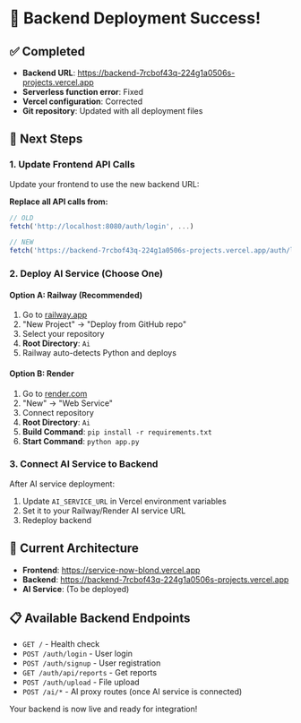 # 🎉 Backend Deployment Success!

## ✅ Completed
- **Backend URL**: https://backend-7rcbof43q-224g1a0506s-projects.vercel.app
- **Serverless function error**: Fixed
- **Vercel configuration**: Corrected
- **Git repository**: Updated with all deployment files

## 🔧 Next Steps

### 1. Update Frontend API Calls
Update your frontend to use the new backend URL:

**Replace all API calls from:**
```javascript
// OLD
fetch('http://localhost:8080/auth/login', ...)

// NEW  
fetch('https://backend-7rcbof43q-224g1a0506s-projects.vercel.app/auth/login', ...)
```

### 2. Deploy AI Service (Choose One)

#### Option A: Railway (Recommended)
1. Go to [railway.app](https://railway.app)
2. "New Project" → "Deploy from GitHub repo"
3. Select your repository
4. **Root Directory**: `Ai`
5. Railway auto-detects Python and deploys

#### Option B: Render
1. Go to [render.com](https://render.com)
2. "New" → "Web Service"
3. Connect repository
4. **Root Directory**: `Ai`
5. **Build Command**: `pip install -r requirements.txt`
6. **Start Command**: `python app.py`

### 3. Connect AI Service to Backend
After AI service deployment:
1. Update `AI_SERVICE_URL` in Vercel environment variables
2. Set it to your Railway/Render AI service URL
3. Redeploy backend

## 🔗 Current Architecture
- **Frontend**: https://service-now-blond.vercel.app
- **Backend**: https://backend-7rcbof43q-224g1a0506s-projects.vercel.app
- **AI Service**: (To be deployed)

## 📋 Available Backend Endpoints
- `GET /` - Health check
- `POST /auth/login` - User login
- `POST /auth/signup` - User registration
- `GET /auth/api/reports` - Get reports
- `POST /auth/upload` - File upload
- `POST /ai/*` - AI proxy routes (once AI service is connected)

Your backend is now live and ready for integration!
